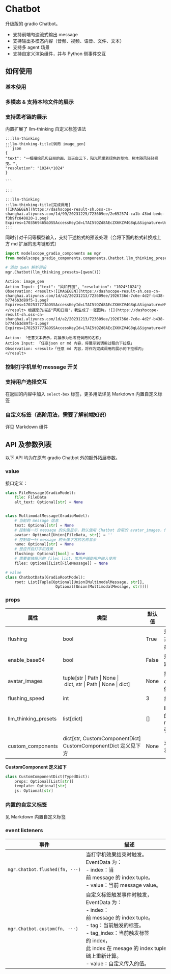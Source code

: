 # Chatbot

升级版的 gradio Chatbot。

- 支持前端匀速流式输出 message
- 支持输出多模态内容（音频、视频、语音、文件、文本）
- 支持多 agent 场景
- 支持自定义渲染组件，并与 Python 侧事件交互

## 如何使用

### 基本使用

<demo name="demo1"></demo>

### 多模态 & 支持本地文件的展示

<demo name="demo2"></demo>

### 支持思考链的展示

内置扩展了 llm-thinking 自定义标签语法

````text
:::llm-thinking
::llm-thinking-title[调用 image_gen]
```json
{
"text": "一幅描绘风和日丽的画，蓝天白云下，阳光照耀着绿色的草地，树木随风轻轻摇曳。",
"resolution": "1024\*1024"
}

```

:::

:::llm-thinking
::llm-thinking-title[完成调用]
![IMAGEGEN](https://dashscope-result-sh.oss-cn-shanghai.aliyuncs.com/1d/99/20231225/723609ee/2e652574-ca1b-43bd-bedc-f3b9fc840820-1.png?Expires=1703569465&OSSAccessKeyId=LTAI5tQZd8AEcZX6KZV4G8qL&Signature=Udhrrh2ocnebFh9OlnJ2EMNG0Ww%3D)
:::

````

同时针对千问等模型输入，支持下述格式的预设处理（会将下面的格式转换成上方 md 扩展的思考链形式）

```python
import modelscope_gradio_components as mgr
from modelscope_gradio_components.components.Chatbot.llm_thinking_presets import qwen

# 添加 qwen 解析预设
mgr.Chatbot(llm_thinking_presets=[qwen()])
```

```text
Action: image_gen
Action Input: {"text": "风和日丽", "resolution": "1024*1024"}
Observation: <result>![IMAGEGEN](https://dashscope-result-sh.oss-cn-shanghai.aliyuncs.com/1d/a2/20231213/723609ee/1926736d-7c6e-4d2f-b438-b7746b3d89f5-1.png?Expires=1702537773&OSSAccessKeyId=LTAI5tQZd8AEcZX6KZV4G8qL&Signature=H%2B0rIn6BMfE%2BOr1uPb7%2Br9G3%2B5w%3D)</result> 根据您的描述"风和日丽"，我生成了一张图片。![](https://dashscope-result-sh.oss-cn-shanghai.aliyuncs.com/1d/a2/20231213/723609ee/1926736d-7c6e-4d2f-b438-b7746b3d89f5-1.png?Expires=1702537773&OSSAccessKeyId=LTAI5tQZd8AEcZX6KZV4G8qL&Signature=H%2B0rIn6BMfE%2BOr1uPb7%2Br9G3%2B5w%3D)

Action: 「任意文本表示，将展示为思考链调用的名称」
Action Input: 「任意json or md 内容，将展示到调用过程的下拉框」
Observation: <result>「任意 md 内容，将作为完成调用的展示的下拉框内」</result>
```

<demo name="demo3"></demo>

### 控制打字机单句 message 开关

<demo name="demo4"></demo>

### 支持用户选择交互

在返回的内容中加入 `select-box` 标签，更多用法详见 <tab-link component-tab="Markdown">Markdown 内置自定义标签</tab-link>

<demo name="demo5"></demo>

### 自定义标签（高阶用法，需要了解前端知识）

详见 <tab-link component-tab="Markdown">Markdown</tab-link> 组件

## API 及参数列表

以下 API 均为在原有 gradio Chatbot 外的额外拓展参数。

### value

接口定义：

```python
class FileMessage(GradioModel):
    file: FileData
    alt_text: Optional[str] = None


class MultimodalMessage(GradioModel):
    # 当前的 message 信息
    text: Optional[str] = None
    # 控制每一行 message 的头像显示，默认使用 Chatbot 自带的 avatar_images，传入 None 时不显示该行头像（包括 avatar_images 的头像）
    avatar: Optional[Union[FileData, str]] = ''
    # 控制每一行 message 的头像下方的名称显示
    name: Optional[str] = None
    # 是否开启打字机效果
    flushing: Optional[bool] = None
    # 需要单独展示的 files list，常用户辅助用户输入使用
    files: Optional[List[FileMessage]] = None

# value
class ChatbotData(GradioRootModel):
    root: List[Tuple[Optional[Union[MultimodalMessage, str]],
                      Optional[Union[MultimodalMessage, str]]]]
```

### props

| 属性                 | 类型                                                              | 默认值 | 描述                                                                                                                                                             |
| -------------------- | ----------------------------------------------------------------- | ------ | ---------------------------------------------------------------------------------------------------------------------------------------------------------------- |
| flushing             | bool                                                              | True   | 是否开启打字机效果。默认只有 bot 的 message 会开启，可以通过单独修改 message 的 flushing 属性精确控制每一条 message 的显示效果                                   |
| enable_base64        | bool                                                              | False  | 是否支持渲染的内容为 base64，因为直接渲染 base64 有安全问题，默认为 False。                                                                                      |
| avatar_images        | tuple\[str \| Path \| None \| dict, str \| Path \| None \| dict\] | None   | 拓展gr.Chatbot的参数值，除了接收 url 外还可以接收 dict，dict 可以传入avatar和name字段，name字段在渲染时会显示在头像下方。 当传入 dict 时，必须包含有avatar字段。 |
| flushing_speed       | int                                                               | 3      | 打字机速度，值为 1 - 10，值越大速度越快                                                                                                                          |
| llm_thinking_presets | list\[dict\]                                                      | \[\]   | llm 思考链路解析预设，可以将 llm 调用工具的输出格式转为固定的前端展示格式，需要从modelscope_gradio_components.Chatbot.llm_thinking_presets引入，目前支持：qwen   |
| custom_components    | dict\[str, CustomComponentDict\] CustomComponentDict 定义见下方   | None   | 支持用户定义自定义标签，并通过 js 控制标签渲染样式与触发 python 事件。                                                                                           |

**CustomComponent 定义如下**

```python
class CustomComponentDict(TypedDict):
    props: Optional[List[str]]
    template: Optional[str]
    js: Optional[str]
```

### 内置的自定义标签

见 <tab-link component-tab="Markdown">Markdown 内置自定义标签</tab-link>

### event listeners

| 事件                           | 描述                                                                                                                                                                                                                                      |
| ------------------------------ | ----------------------------------------------------------------------------------------------------------------------------------------------------------------------------------------------------------------------------------------- |
| `mgr.Chatbot.flushed(fn, ···)` | 当打字机效果结束时触发。EventData 为：<br/> - index：当前 message 的 index tuple。<br/> - value：当前 message value。                                                                                                                     |
| `mgr.Chatbot.custom(fn, ···)`  | 自定义标签触发事件时触发，EventData 为：<br/> - index：前 message 的 index tuple。<br/> - tag：当前触发的标签。<br/> - tag_index：当前触发标签的 index，此 index 在 mesage 的 index tuple 基础上重新计算。<br/> - value：自定义传入的值。 |
